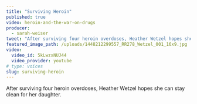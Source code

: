 ```yaml
---
title: "Surviving Heroin"
published: true
video: heroin-and-the-war-on-drugs
producer:
  - sarah-weiser
tweet: "After surviving four heroin overdoses, Heather Wetzel hopes she can stay clean for her daughter."
featured_image_path: /uploads/1448212299557_RR278_Wetzel_001_16x9.jpg
video:
  video_id: 5kLwzxNUJ44
  video_provider: youtube
# type: voices
slug: surviving-heroin
---
```


After surviving four heroin overdoses, Heather Wetzel hopes she can stay clean for her daughter.

